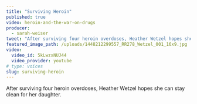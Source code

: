 ```yaml
---
title: "Surviving Heroin"
published: true
video: heroin-and-the-war-on-drugs
producer:
  - sarah-weiser
tweet: "After surviving four heroin overdoses, Heather Wetzel hopes she can stay clean for her daughter."
featured_image_path: /uploads/1448212299557_RR278_Wetzel_001_16x9.jpg
video:
  video_id: 5kLwzxNUJ44
  video_provider: youtube
# type: voices
slug: surviving-heroin
---
```


After surviving four heroin overdoses, Heather Wetzel hopes she can stay clean for her daughter.

